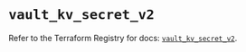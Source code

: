 # `vault_kv_secret_v2`

Refer to the Terraform Registry for docs: [`vault_kv_secret_v2`](https://registry.terraform.io/providers/hashicorp/vault/5.3.0/docs/resources/kv_secret_v2).
